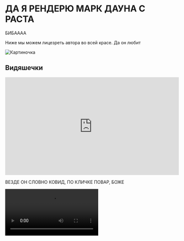 # ДА Я РЕНДЕРЮ МАРК ДАУНА С РАСТА

БИБАААА 

Ниже мы можем лицезреть автора во всей красе. Да он любит


![Картиночка](https://cdn.discordapp.com/attachments/1116651525276700672/1127324697420374026/image.png "Тут мы видим автора во всей красе")


## Видяшечки


<iframe width="560" height="315"
    src="https://www.youtube.com/embed/15-r9lBZ7Iw" 
    frameborder="0" 
    allow="accelerometer; autoplay; encrypted-media; gyroscope; picture-in-picture" 
    allowfullscreen>
</iframe>

ВЕЗДЕ ОН СЛОВНО КОВИД, ПО КЛИЧКЕ ПОВАР, БОЖЕ

<video controls src="https://cdn.discordapp.com/attachments/822467520141328404/1126940084608962660/IMG_9364.MP4"></video>